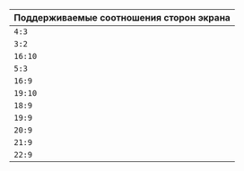 | Поддерживаемые соотношения сторон экрана |
| --- |
| `4:3` |
| `3:2` |
| `16:10` |
| `5:3` |
| `16:9` |
| `19:10` |
| `18:9` |
| `19:9` |
| `20:9` |
| `21:9` |
| `22:9` |